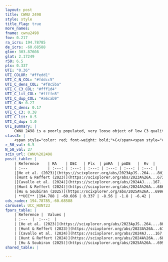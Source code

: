 ```yaml
---
layout: post
title: CWNU 2498
style: style
title_flag: true
more_names: 
fname: cwnu2498
fov: 0.217
ra_icrs: 194.78785
de_icrs: -60.68588
glon: 303.87608
glat: 2.17249
r50: 6.5
plx: 0.337
UTI: "0.36"
UTI_COLOR: "#ffedd1"
UTI_C_N_COL: "#fddcc5"
UTI_C_dens_COL: "#f8c5ba"
UTI_C_C3_COL: "#fff1d4"
UTI_C_lit_COL: "#ffffe8"
UTI_C_dup_COL: "#a6cab9"
UTI_C_N: 0.27
UTI_C_dens: 0.17
UTI_C_C3: 0.38
UTI_C_lit: 0.5
UTI_C_dup: 1.0
UTI_summary: |
    CWNU 2498 is a poorly populated, very loose object of low C3 quality. It was recently reported but it is moderately studied in the literature.
class3: |
    <span style="color: red; font-weight: bold;">C</span><span style="color: #FFC300; font-weight: bold;">B</span>
r_50_val: 6.5
N_50_val: 27
scix_url: CWNU%202498
posit_table: |
    | Reference    | RA    | DEC   | Plx  | pmRA  | pmDE   |  Rv  |
    | :---         | :---: | :---: | :---: | :---: | :---: | :---: |
    |[He et al. (2023)](https://scixplorer.org/abs/2023ApJS..264....8H) | 194.787 | -60.687 | 0.342 | -8.549 | -1.775 | -6.42 |
    |[Hunt & Reffert (2023)](https://scixplorer.org/abs/2023A%26A...673A.114H) | 194.774 | -60.681 | 0.331 | -8.549 | -1.808 | -6.758 |
    |[Cavallo et al. (2024)](https://scixplorer.org/abs/2024AJ....167...12C) | 194.775 | -60.676 | 0.332 | -- | -- | -- |
    |[Hunt & Reffert (2024)](https://scixplorer.org/abs/2024A%26A...686A..42H) | 194.774 | -60.681 | 0.331 | -8.549 | -1.808 | -6.758 |
    |[Hu & Soubiran (2025)](https://scixplorer.org/abs/2025A%26A...699A.246H) | 194.775 | -60.676 | -- | -- | -- | -- |
    | **UCC** |194.788 | -60.686 | 0.337 | -8.56 | -1.8 | -6.42 | 
cds_radec: 194.78785,-60.68588
carousel: UCC_HUNT23
fpars_table: |
    | Reference |  Values |
    | :---  |  :---:  |
    | [He et al. (2023)](https://scixplorer.org/abs/2023ApJS..264....8H) | `A0=1.55, m-M=12.15, logAge=9.0` |
    | [Hunt & Reffert (2023)](https://scixplorer.org/abs/2023A%26A...673A.114H) | `AV50=1.546, diffAV50=0.862, MOD50=12.379, logAge50=8.938` |
    | [Cavallo et al. (2024)](https://scixplorer.org/abs/2024AJ....167...12C) | `AV50=2.02, dMod50=12.21, logAge50=9.04, [Fe/H]50=-0.59` |
    | [Hunt & Reffert (2024)](https://scixplorer.org/abs/2024A%26A...686A..42H) | `MassJ=157.329` |
    | [Hu & Soubiran (2025)](https://scixplorer.org/abs/2025A%26A...699A.246H) | `MA23f=-0.15, MA23g=0.04, MZ23=-0.22, MK24=-0.14, MF24=-0.12` |
shared_table: |
    
---
```

